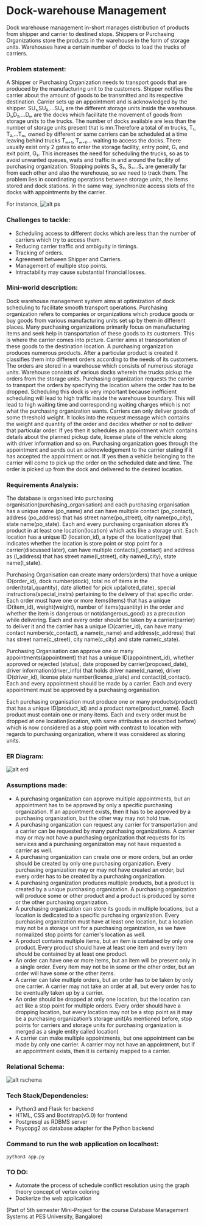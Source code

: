 # Dock-warehouse Management
Dock warehouse management in-short manages distribution of products from shipper and carrier to destined stops. Shippers or Purchasing Organizations store the products in the warehouse in the form of storage units. Warehouses have a certain number of docks to load the trucks of carriers.

### Problem statement:
A Shipper or Purchasing Organization needs to transport goods that are produced by the manufacturing unit to the customers. Shipper notifies the carrier about the amount of goods to be transmitted and its respective destination. Carrier sets up an appointment and is acknowledged by the shipper. 
SU₁,SU₂,...SUₙ are the different storage units inside the warehouse. D₁,D₂,...Dₘ are the docks which facilitate the movement of goods from storage units to the trucks. The number of docks available are less than the number of storage units present that is mn.Therefore a total of m trucks, T₁, T₂,...Tₘ, owned by different or same carriers can be scheduled at a time leaving behind trucks Tₘ₊₁, Tₘ₊₂... waiting to access the docks. There usually exist only 2 gates to enter the storage facility, entry point, G₁ and exit point, G₂. This increases the need for scheduling the trucks, so as to avoid unwanted queues, waits and traffic in and around the facility of purchasing organization. Stopping points S₁, S₂, S₃...Sₖ are generally far from each other and also the warehouse, so we need to track them.
The problem lies in coordinating operations between storage units, the items stored and dock stations. In the same way, synchronize access slots of the docks with appointments by the carrier. 

For instance,
![alt ps](https://github.com/sumukhbhat2701/dock-warehouse-management/blob/main/dbms.jpg.jpg)

### Challenges to tackle:
- Scheduling access to different docks which are less than the number of carriers which try to access them.
- Reducing carrier traffic and ambiguity in timings.
- Tracking of orders.
- Agreement between Shipper and Carriers.
- Management of multiple stop points.
- Intractability may cause substantial financial losses.

### Mini-world description:
Dock warehouse management system aims at optimization of dock scheduling to facilitate smooth transport operations. Purchasing organization refers to companies or organizations which produce goods or buy goods from various manufacturing units set up by them in different places. Many purchasing organizations primarily focus on manufacturing items and seek help in transportation of these goods to its customers. This is where the carrier comes into picture. Carrier aims at transportation of these goods to the destination location.
A purchasing organization produces numerous products. After a particular product is created it classifies them into different orders according to the needs of its customers. The orders are stored in a warehouse which consists of numerous storage units. Warehouse consists of various docks wherein the trucks pickup the orders from the storage units. Purchasing organization requests the carrier to transport the orders by specifying the location where the order has to be dropped. Scheduling this dock is very important because inefficient scheduling will lead to high traffic inside the warehouse boundary. This will lead to high waiting time and corresponding waiting charges which is not what the purchasing organization wants.
Carriers can only deliver goods of some threshold weight. It looks into the request message which contains the weight and quantity of the order and decides whether or not to deliver that particular order. If yes then it schedules an appointment which contains details about the planned pickup date, license plate of the vehicle along with driver information and so on.
Purchasing organization goes through the appointment and sends out an acknowledgement to the carrier stating if it has accepted the appointment or not. If yes then a vehicle belonging to the carrier will come to pick up the order on the scheduled date and time.  The order is picked up from the dock and delivered to the desired location.

### Requirements Analysis:
The database is organised into purchasing organisation(purchasing_organisation) and each purchasing organisation has a unique name (po_name) and can have multiple contact (po_contact), address (po_address) that has street name(po_street), city name(po_city), state name(po_state). Each and every purchasing organisation stores it’s product in at least one location(location) which acts like a storage unit. Each location has a unique ID (location_id), a type of the location(type) that indicates whether the location is store point or stop point for a carrier(discussed later), can have multiple contacts(l_contact) and address as (l_address) that has street name(l_street), city name(l_city), state name(l_state). 

Purchasing Organisation can create many orders(orders) that have a unique ID(order_id), dock number(dock), total no of items in the order(total_quantity), date allotted for pick up(alloted_date), special instructions(special_instrs) pertaining to the delivery of that specific order. Each order must have one or more items(items) that has a unique ID(item_id), weight(weight), number of items(quantity) in the order and whether the item is dangerous or not(dangerous_good) as a precaution while delivering. Each and every order should be taken by a carrier(carrier) to deliver it and the carrier has a unique ID(carrier_id), can have many contact numbers(c_contact), a name(c_name) and address(c_address) that has street name(c_street), city name(c_city) and state name(c_state).

Purchasing Organisation can approve one or many appointments(appointment) that has a unique ID(appointment_id), whether approved or rejected (status), date proposed by carrier(proposed_date), driver information(driver_info) that holds driver name(d_name), driver ID(driver_id), license plate number(license_plate) and contact(d_contact). Each and every appointment should be made by a carrier. Each and every appointment must be approved by a purchasing organisation.

Each purchasing organisation must produce one or many products(product) that has a unique ID(product_id) and a product name(product_name). Each product must contain one or many items. Each and every order must be dropped at one location(location, with same attributes as described before) which is now considered as a stop point with contrast to location with regards to purchasing organization, where it was considered as storing units.

### ER Diagram: 
![alt erd](https://github.com/sumukhbhat2701/dock-warehouse-management/blob/main/final_er.drawio.png)

### Assumptions made:
- A purchasing organization can approve multiple appointments, but an appointment has to be approved by only a specific purchasing organization. If an appointment exists, then it has to be approved by a purchasing organization, but the other way may not hold true.
- A purchasing organization can request any carrier for transportation and a carrier can be requested by many purchasing organizations. A carrier may or may not have a purchasing organization that requests for its services and a purchasing organization may not have requested a carrier as well.
- A purchasing organization can create one or more orders, but an order should be created by only one purchasing organization. Every purchasing organization may or may not have created an order, but every order has to be created by a purchasing organization.
- A purchasing organization produces multiple products, but a product is created by a unique purchasing organization. A purchasing organization will produce some or other product and a product is produced by some or the other purchasing organization.
- A purchasing organization can store its goods in multiple locations, but a location is dedicated to a specific purchasing organization. Every purchasing organization must have at least one location, but a location may not be a storage unit for a purchasing organization, as we have normalized stop points for carrier's location as well.
- A product contains multiple items, but an item is contained by only one product. Every product should have at least one item and every item should be contained by at least one product.
- An order can have one or more items, but an item will be present only in a single order. Every item may not be in some or the other order, but an order will have some or the other items.
- A carrier can take multiple orders, but an order has to be taken by only one carrier. A carrier may not take an order at all, but every order has to be eventually taken up by a carrier.
- An order should be dropped at only one location, but the location can act like a stop point for multiple orders. Every order should have a dropping location, but every location may not be a stop point as it may be a purchasing organization’s storage unit(As mentioned before, stop points for carriers and storage units for purchasing organization is merged as a single entity called location)
- A carrier can make multiple appointments, but one appointment can be made by only one carrier. A carrier may not have an appointment, but if an appointment exists, then it is certainly mapped to a carrier.

### Relational Schema:
![alt rschema](https://github.com/sumukhbhat2701/dock-warehouse-management/blob/main/schema.png)

### Tech Stack/Dependencies:
- Python3 and Flask for backend
- HTML, CSS and Bootstrap(v5.0) for frontend
- Postgresql as RDBMS server
- Psycopg2 as database adapter for the Python backend

### Command to run the web application on localhost:
```python3 app.py```

### TO DO:
- Automate the process of schedule conflict resolution using the graph theory concept of vertex coloring
- Dockerize the web application

(Part of 5th semester Mini-Project for the course Database Management Systems at PES University, Bangalore)
